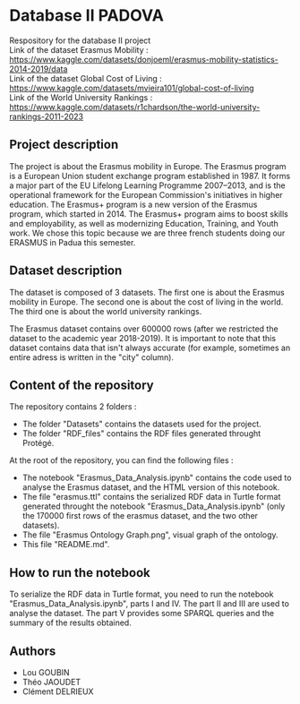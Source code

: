 # Database II PADOVA
Respository for the database II project  
Link of the dataset Erasmus Mobility : https://www.kaggle.com/datasets/donjoeml/erasmus-mobility-statistics-2014-2019/data  
Link of the dataset Global Cost of Living : https://www.kaggle.com/datasets/mvieira101/global-cost-of-living  
Link of the World University Rankings : https://www.kaggle.com/datasets/r1chardson/the-world-university-rankings-2011-2023  

## Project description
The project is about the Erasmus mobility in Europe. The Erasmus program is a European Union student exchange program established in 1987. It forms a major part of the EU Lifelong Learning Programme 2007–2013, and is the operational framework for the European Commission's initiatives in higher education. The Erasmus+ program is a new version of the Erasmus program, which started in 2014. The Erasmus+ program aims to boost skills and employability, as well as modernizing Education, Training, and Youth work. We chose this topic because we are three french students doing our ERASMUS in Padua this semester.

## Dataset description
The dataset is composed of 3 datasets. The first one is about the Erasmus mobility in Europe. The second one is about the cost of living in the world. The third one is about the world university rankings.

The Erasmus dataset contains over 600000 rows (after we restricted the dataset to the academic year 2018-2019). It is important to note that this dataset contains data that isn't always accurate (for example, sometimes an entire adress is written in the "city" column).

## Content of the repository
The repository contains 2 folders :
- The folder "Datasets" contains the datasets used for the project.
- The folder "RDF_files" contains the RDF files generated throught Protégé.
  
At the root of the repository, you can find the following files :
- The notebook "Erasmus_Data_Analysis.ipynb" contains the code used to analyse the Erasmus dataset, and the HTML version of this notebook.
- The file "erasmus.ttl" contains the serialized RDF data in Turtle format generated throught the notebook "Erasmus_Data_Analysis.ipynb" (only the 170000 first rows of the erasmus dataset, and the two other datasets).
- The file "Erasmus Ontology Graph.png", visual graph of the ontology.
- This file "README.md".

## How to run the notebook

To serialize the RDF data in Turtle format, you need to run the notebook "Erasmus_Data_Analysis.ipynb", parts I and IV. 
The part II and III are used to analyse the dataset.
The part V provides some SPARQL queries and the summary of the results obtained.

## Authors

- Lou GOUBIN
- Théo JAOUDET 
- Clément DELRIEUX
